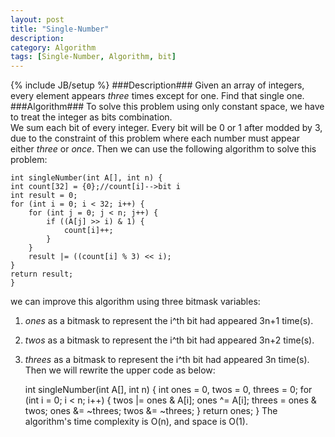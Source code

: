 ```yaml
---
layout: post
title: "Single-Number"
description:
category: Algorithm
tags: [Single-Number, Algorithm, bit]
---
```

{% include JB/setup %}
###Description###
Given an array of integers, every element appears _three_ times except for one. Find that single one.
###Algorithm###
To solve this problem using only constant space, we have to treat the integer as bits combination.   
We sum each bit of every integer. Every bit will be 0 or 1 after modded by 3, due to the constraint of this problem where each number must appear either *three* or *once*.  Then we can use the following algorithm to solve this problem:  

    int singleNumber(int A[], int n) {
    int count[32] = {0};//count[i]-->bit i
    int result = 0;
    for (int i = 0; i < 32; i++) {
        for (int j = 0; j < n; j++) {
            if ((A[j] >> i) & 1) {
                count[i]++;
            }
        }
        result |= ((count[i] % 3) << i);
    }
    return result;
    }

we can improve this algorithm using three bitmask variables:   
1. *ones* as a bitmask to represent the i^th bit had appeared 3n+1 time(s).  
2. *twos* as a bitmask to represent the i^th bit had appeared 3n+2 time(s).  
3. *threes* as a bitmask to represent the i^th bit had appeared 3n time(s).  
Then we will rewrite the upper code as below:  
     
    int singleNumber(int A[], int n) {
    int ones = 0, twos = 0, threes = 0;
    for (int i = 0; i < n; i++) {
        twos |= ones & A[i];
        ones ^= A[i];
        threes = ones & twos;
        ones &= ~threes;
        twos &= ~threes;
    }
    return ones;
    }
The algorithm's time complexity is O(n), and space is O(1).